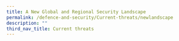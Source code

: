 ```yaml
---
title: A New Global and Regional Security Landscape
permalink: /defence-and-security/Current-threats/newlandscape
description: ""
third_nav_title: Current threats
---
```

